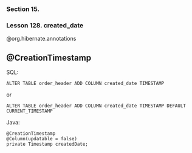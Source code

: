 ### Section 15. 
### Lesson 128. created_date 
@org.hibernate.annotations 
## @CreationTimestamp

SQL:

    ALTER TABLE order_header ADD COLUMN created_date TIMESTAMP 

or 

    ALTER TABLE order_header ADD COLUMN created_date TIMESTAMP DEFAULT CURRENT_TIMESTAMP


Java:

    @CreationTimestamp
    @Column(updatable = false)
    private Timestamp createdDate;
